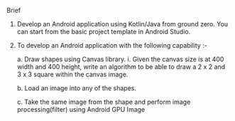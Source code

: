 Brief

1. Develop an Android application using Kotlin/Java from ground zero. You can start from
the basic project template in Android Studio.

2. To develop an Android application with the following capability :-

    a. Draw shapes using Canvas library.
    i. Given the canvas size is at 400 width and 400 height, write an algorithm
       to be able to draw a 2 x 2 and 3 x 3 square within the canvas image.

    b. Load an image into any of the shapes.

    c. Take the same image from the shape and perform image processing(filter) using
       Android GPU Image
